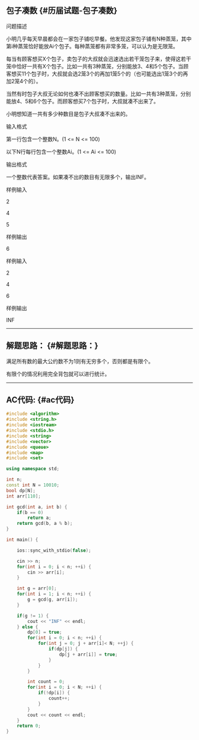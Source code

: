 ## 包子凑数 {#历届试题-包子凑数}

问题描述

小明几乎每天早晨都会在一家包子铺吃早餐。他发现这家包子铺有N种蒸笼，其中第i种蒸笼恰好能放Ai个包子。每种蒸笼都有非常多笼，可以认为是无限笼。

每当有顾客想买X个包子，卖包子的大叔就会迅速选出若干笼包子来，使得这若干笼中恰好一共有X个包子。比如一共有3种蒸笼，分别能放3、4和5个包子。当顾客想买11个包子时，大叔就会选2笼3个的再加1笼5个的（也可能选出1笼3个的再加2笼4个的）。

当然有时包子大叔无论如何也凑不出顾客想买的数量。比如一共有3种蒸笼，分别能放4、5和6个包子。而顾客想买7个包子时，大叔就凑不出来了。

小明想知道一共有多少种数目是包子大叔凑不出来的。

输入格式

第一行包含一个整数N。\(1 &lt;= N &lt;= 100\)

以下N行每行包含一个整数Ai。\(1 &lt;= Ai &lt;= 100\)

输出格式

一个整数代表答案。如果凑不出的数目有无限多个，输出INF。

样例输入

2

4

5

样例输出

6

样例输入

2

4

6

样例输出

INF

---

## 解题思路： {#解题思路：}

满足所有数的最大公约数不为1则有无穷多个，否则都是有限个。

有限个的情况利用完全背包就可以进行统计。

---

## AC代码: {#ac代码}

```cpp
#include <algorithm>
#include <string.h>
#include <iostream>
#include <stdio.h>
#include <string>
#include <vector>
#include <queue>
#include <map>
#include <set>

using namespace std;

int n;
const int N = 10010;
bool dp[N];
int arr[110];

int gcd(int a, int b) {
    if(b == 0) 
        return a;
    return gcd(b, a % b);
}

int main() {

    ios::sync_with_stdio(false);

    cin >> n;
    for(int i = 0; i < n; ++i) {
        cin >> arr[i];
    }

    int g = arr[0];
    for(int i = 1; i < n; ++i) {
        g = gcd(g, arr[i]);
    }

    if(g != 1) {
        cout << "INF" << endl;
    } else {
        dp[0] = true;
        for(int i = 0; i < n; ++i) {
            for(int j = 0; j + arr[i]< N; ++j) {
                if(dp[j]) {
                    dp[j + arr[i]] = true;
                }
            }
        }

        int count = 0;
        for(int i = 0; i < N; ++i) {
            if(!dp[i]) {
                count++;
            }
        }
        cout << count << endl;
    }
    return 0;
}
```



